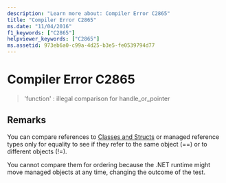 ```yaml
---
description: "Learn more about: Compiler Error C2865"
title: "Compiler Error C2865"
ms.date: "11/04/2016"
f1_keywords: ["C2865"]
helpviewer_keywords: ["C2865"]
ms.assetid: 973eb6a0-c99a-4d25-b3e5-fe0539794d77
---
```

# Compiler Error C2865

> 'function' : illegal comparison for handle_or_pointer

## Remarks

You can compare references to [Classes and Structs](../../extensions/classes-and-structs-cpp-component-extensions.md) or managed reference types only for equality to see if they refer to the same object (==) or to different objects (!=).

You cannot compare them for ordering because the .NET runtime might move managed objects at any time, changing the outcome of the test.
